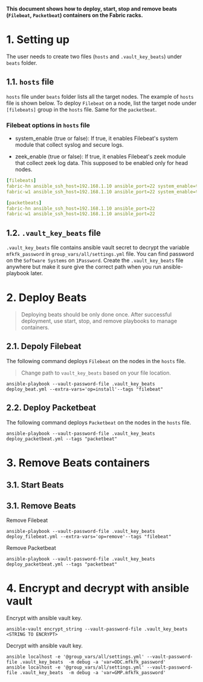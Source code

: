 **This document shows how to deploy, start, stop and remove beats (`Filebeat`, `Packetbeat`) containers on the Fabric racks.**

# 1. Setting up

The user needs to create two files (`hosts` and `.vault_key_beats`) under `beats` folder.

## 1.1. `hosts` file

`hosts` file under `beats` folder lists all the target nodes. The example of `hosts` file is shown below. To deploy `Filebeat` on a node, list the target node under `[filebeats]` group in the `hosts` file. Same for the `packetbeat`.

### Filebeat options in `hosts` file

- system_enable (true or false): If true, it enables Filebeat's system module that collect syslog and secure logs.

- zeek_enable (true or false): If true, it enables Filebeat's zeek module that collect zeek log data. This supposed to be enabled only for head nodes.

```yml
[filebeats]
fabric-hn ansible_ssh_host=192.168.1.10 ansible_port=22 system_enable=true zeek_enable=true
fabric-w1 ansible_ssh_host=192.168.1.10 ansible_port=22 system_enable=true zeek_enable=true

[packetbeats]
fabric-hn ansible_ssh_host=192.168.1.10 ansible_port=22
fabric-w1 ansible_ssh_host=192.168.1.10 ansible_port=22
```

## 1.2. `.vault_key_beats` file

`.vault_key_beats` file contains ansible vault secret to decrypt the variable `mfkfk_password` in `group_vars/all/settings.yml` file. You can find password on the `Software Systems` on `1Password`. Create the `.vault_key_beats` file anywhere but make it sure give the correct path when you run ansible-playbook later.

# 2. Deploy Beats

> Deploying beats should be only done once. After successful deployment, use start, stop, and remove playbooks to manage containers.

## 2.1. Depoly Filebeat

The following command deploys `Filebeat` on the nodes in the `hosts` file.

> Change path to `vault_key_beats` based on your file location.

```shell
ansible-playbook --vault-password-file .vault_key_beats deploy_beat.yml --extra-vars='op=install'--tags "filebeat"
```

## 2.2. Deploy Packetbeat

The following command deploys `Packetbeat` on the nodes in the `hosts` file.

```shell
ansible-playbook --vault-password-file .vault_key_beats deploy_packetbeat.yml --tags "packetbeat"
```

# 3. Remove Beats containers

## 3.1. Start Beats


## 3.1. Remove Beats

Remove Filebeat

```shell
ansible-playbook --vault-password-file .vault_key_beats deploy_filebeat.yml --extra-vars='op=remove'--tags "filebeat"
```

Remove Packetbeat

```shell
ansible-playbook --vault-password-file .vault_key_beats deploy_packetbeat.yml --tags "packetbeat"
```

# 4. Encrypt and decrypt with ansible vault

Encrypt with ansible vault key.

```shell
ansible-vault encrypt_string --vault-password-file .vault_key_beats <STRING TO ENCRYPT>
```

Decrypt with ansible vault key.

```shell
ansible localhost -e '@group_vars/all/settings.yml' --vault-password-file .vault_key_beats  -m debug -a 'var=ODC.mfkfk_password'
ansible localhost -e '@group_vars/all/settings.yml' --vault-password-file .vault_key_beats  -m debug -a 'var=GMP.mfkfk_password'
```

